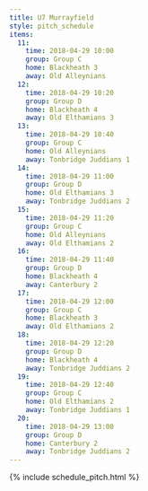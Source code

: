 ```yaml
---
title: U7 Murrayfield
style: pitch_schedule
items:
  11:
    time: 2018-04-29 10:00
    group: Group C
    home: Blackheath 3
    away: Old Alleynians
  12:
    time: 2018-04-29 10:20
    group: Group D
    home: Blackheath 4
    away: Old Elthamians 3
  13:
    time: 2018-04-29 10:40
    group: Group C
    home: Old Alleynians
    away: Tonbridge Juddians 1
  14:
    time: 2018-04-29 11:00
    group: Group D
    home: Old Elthamians 3
    away: Tonbridge Juddians 2
  15:
    time: 2018-04-29 11:20
    group: Group C
    home: Old Alleynians
    away: Old Elthamians 2
  16:
    time: 2018-04-29 11:40
    group: Group D
    home: Blackheath 4
    away: Canterbury 2
  17:
    time: 2018-04-29 12:00
    group: Group C
    home: Blackheath 3
    away: Old Elthamians 2
  18:
    time: 2018-04-29 12:20
    group: Group D
    home: Blackheath 4
    away: Tonbridge Juddians 2
  19:
    time: 2018-04-29 12:40
    group: Group C
    home: Old Elthamians 2
    away: Tonbridge Juddians 1
  20:
    time: 2018-04-29 13:00
    group: Group D
    home: Canterbury 2
    away: Tonbridge Juddians 2
---
```


{% include schedule_pitch.html %}
